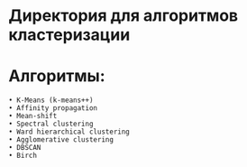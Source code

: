 # Директория для алгоритмов кластеризации

# Алгоритмы:
    • K-Means (k-means++)
    • Affinity propagation
    • Mean-shift
    • Spectral clustering
    • Ward hierarchical clustering
    • Agglomerative clustering
    • DBSCAN
    • Birch
